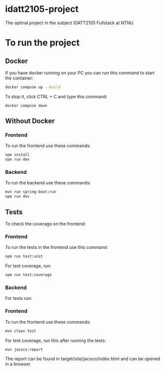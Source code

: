 # idatt2105-project
The optinal project in the subject IDATT2105 Fullstack at NTNU

# To run the project

## Docker
If you have docker running on your PC you can run this command to start the container:
```sh
docker compose up --build
```

To stop it, click CTRL + C and type this command:
```sh
docker compose down
```

## Without Docker
### Frontend
To run the frontend use these commands:
```sh
npm install
npm run dev
```

### Backend
To run the backend use these commands:
```sh
mvn run spring-boot:run
npm run dev
```

## Tests
To check the coverage on the frontend:
### Frontend
To run the tests in the frontend use this command:
```sh
npm run test:unit
```

For test coverage, run:
```sh
npm run test:coverage
```

### Backend
For tests run: 
### Frontend
To run the frontend use these commands:
```sh
mvn clean test
```

For test coverage, run this after running the tests:
```sh
mvn jacoco:report
```
The report can be found in target/site/jacoco/index.html and can be opened in a browser